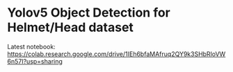 # Yolov5 Object Detection for Helmet/Head dataset
Latest notebook: https://colab.research.google.com/drive/1IEh6bfaMAfruq2QY9k3SHbRloVW6n57I?usp=sharing
